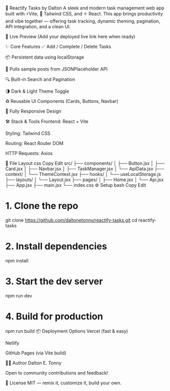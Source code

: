 🧠 Reactify Tasks by Dalton
A sleek and modern task management web app built with ⚡Vite, 🌈 Tailwind CSS, and ⚛️ React. This app brings productivity and vibe together — offering task tracking, dynamic theming, pagination, API integration, and a clean UI.

🚀 Live Preview
(Add your deployed live link here when ready)

✨ Core Features
✅ Add / Complete / Delete Tasks

📦 Persistent data using localStorage

🔄 Pulls sample posts from JSONPlaceholder API

🔍 Built-in Search and Pagination

🌗 Dark & Light Theme Toggle

♻️ Reusable UI Components (Cards, Buttons, Navbar)

💅 Fully Responsive Design

🛠️ Stack & Tools
Frontend: React + Vite

Styling: Tailwind CSS

Routing: React Router DOM

HTTP Requests: Axios

📁 File Layout
css
Copy
Edit
src/
├── components/
│   ├── Button.jsx
│   ├── Card.jsx
│   ├── Navbar.jsx
│   ├── TaskManager.jsx
│   └── ApiData.jsx
├── context/
│   └── ThemeContext.jsx
├── hooks/
│   └── useLocalStorage.js
├── layouts/
│   └── Layout.jsx
├── pages/
│   ├── Home.jsx
│   └── Api.jsx
├── App.jsx
├── main.jsx
└── index.css
⚙️ Setup
bash
Copy
Edit
# 1. Clone the repo
git clone https://github.com/daltonetonny/reactify-tasks.git
cd reactify-tasks

# 2. Install dependencies
npm install

# 3. Start the dev server
npm run dev

# 4. Build for production
npm run build
📦 Deployment Options
Vercel (fast & easy)

Netlify

GitHub Pages (via Vite build)

👨‍💻 Author
Dalton E. Tonny

Open to community contributions and feedback!

📄 License
MIT — remix it, customize it, build your own.

